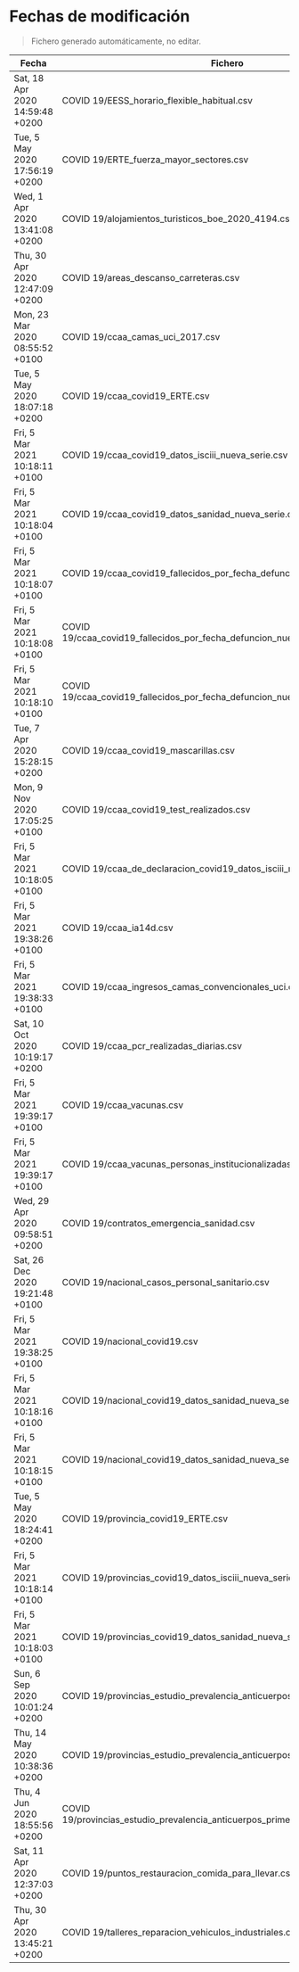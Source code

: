 # Fechas de modificación

> Fichero generado automáticamente, no editar.

| Fecha                           | Fichero                  |
|---------------------------------|--------------------------|
| Sat, 18 Apr 2020 14:59:48 +0200  | COVID 19/EESS_horario_flexible_habitual.csv |
| Tue, 5 May 2020 17:56:19 +0200  | COVID 19/ERTE_fuerza_mayor_sectores.csv |
| Wed, 1 Apr 2020 13:41:08 +0200  | COVID 19/alojamientos_turisticos_boe_2020_4194.csv |
| Thu, 30 Apr 2020 12:47:09 +0200  | COVID 19/areas_descanso_carreteras.csv |
| Mon, 23 Mar 2020 08:55:52 +0100  | COVID 19/ccaa_camas_uci_2017.csv |
| Tue, 5 May 2020 18:07:18 +0200  | COVID 19/ccaa_covid19_ERTE.csv |
| Fri, 5 Mar 2021 10:18:11 +0100  | COVID 19/ccaa_covid19_datos_isciii_nueva_serie.csv |
| Fri, 5 Mar 2021 10:18:04 +0100  | COVID 19/ccaa_covid19_datos_sanidad_nueva_serie.csv |
| Fri, 5 Mar 2021 10:18:07 +0100  | COVID 19/ccaa_covid19_fallecidos_por_fecha_defuncion_nueva_serie.csv |
| Fri, 5 Mar 2021 10:18:08 +0100  | COVID 19/ccaa_covid19_fallecidos_por_fecha_defuncion_nueva_serie_long.csv |
| Fri, 5 Mar 2021 10:18:10 +0100  | COVID 19/ccaa_covid19_fallecidos_por_fecha_defuncion_nueva_serie_original.csv |
| Tue, 7 Apr 2020 15:28:15 +0200  | COVID 19/ccaa_covid19_mascarillas.csv |
| Mon, 9 Nov 2020 17:05:25 +0100  | COVID 19/ccaa_covid19_test_realizados.csv |
| Fri, 5 Mar 2021 10:18:05 +0100  | COVID 19/ccaa_de_declaracion_covid19_datos_isciii_nueva_serie.csv |
| Fri, 5 Mar 2021 19:38:26 +0100  | COVID 19/ccaa_ia14d.csv |
| Fri, 5 Mar 2021 19:38:33 +0100  | COVID 19/ccaa_ingresos_camas_convencionales_uci.csv |
| Sat, 10 Oct 2020 10:19:17 +0200  | COVID 19/ccaa_pcr_realizadas_diarias.csv |
| Fri, 5 Mar 2021 19:39:17 +0100  | COVID 19/ccaa_vacunas.csv |
| Fri, 5 Mar 2021 19:39:17 +0100  | COVID 19/ccaa_vacunas_personas_institucionalizadas.csv |
| Wed, 29 Apr 2020 09:58:51 +0200  | COVID 19/contratos_emergencia_sanidad.csv |
| Sat, 26 Dec 2020 19:21:48 +0100  | COVID 19/nacional_casos_personal_sanitario.csv |
| Fri, 5 Mar 2021 19:38:25 +0100  | COVID 19/nacional_covid19.csv |
| Fri, 5 Mar 2021 10:18:16 +0100  | COVID 19/nacional_covid19_datos_sanidad_nueva_serie.csv |
| Fri, 5 Mar 2021 10:18:15 +0100  | COVID 19/nacional_covid19_datos_sanidad_nueva_serie_grupos_edad.csv |
| Tue, 5 May 2020 18:24:41 +0200  | COVID 19/provincia_covid19_ERTE.csv |
| Fri, 5 Mar 2021 10:18:14 +0100  | COVID 19/provincias_covid19_datos_isciii_nueva_serie.csv |
| Fri, 5 Mar 2021 10:18:03 +0100  | COVID 19/provincias_covid19_datos_sanidad_nueva_serie.csv |
| Sun, 6 Sep 2020 10:01:24 +0200  | COVID 19/provincias_estudio_prevalencia_anticuerpos_final.csv |
| Thu, 14 May 2020 10:38:36 +0200  | COVID 19/provincias_estudio_prevalencia_anticuerpos_primera_ronda.csv |
| Thu, 4 Jun 2020 18:55:56 +0200  | COVID 19/provincias_estudio_prevalencia_anticuerpos_primera_y_segunda_ronda.csv |
| Sat, 11 Apr 2020 12:37:03 +0200  | COVID 19/puntos_restauracion_comida_para_llevar.csv |
| Thu, 30 Apr 2020 13:45:21 +0200  | COVID 19/talleres_reparacion_vehiculos_industriales.csv |
